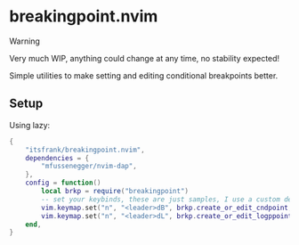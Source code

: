 # breakingpoint.nvim

> [!WARNING]
> Very much WIP, anything could change at any time, no stability expected!

Simple utilities to make setting and editing conditional breakpoints better.

## Setup

Using lazy:
```lua
{
    "itsfrank/breakingpoint.nvim",
    dependencies = {
        "mfussenegger/nvim-dap",
    },
    config = function()
        local brkp = require("breakingpoint")
        -- set your keybinds, these are just samples, I use a custom debug layer made with https://github.com/Iron-E/nvim-libmodal
        vim.keymap.set("n", "<leader>dB", brkp.create_or_edit_cndpoint, { desc = "[d]ebug: toggle conditional [B]reakpoint" })
        vim.keymap.set("n", "<leader>dL", brkp.create_or_edit_logppoint, { desc = "[d]ebug: toggle [L]ogpoint" })
    end,
}
```
